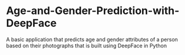 # Age-and-Gender-Prediction-with-DeepFace
A basic application that predicts age and gender attributes of a person based on their photographs that is built using DeepFace in Python
